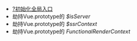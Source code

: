 * [?初始化全局入口](./initGlobalAPI.md)
* 劫持Vue.prototype的 _$isServer_
* 劫持Vue.prototype的 _$ssrContext_
* 劫持Vue.prototype的 _FunctionalRenderContext_